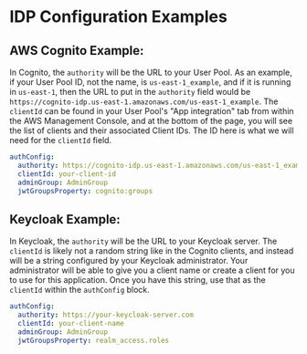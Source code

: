 # IDP Configuration Examples

## AWS Cognito Example:

In Cognito, the `authority` will be the URL to your User Pool. As an example, if your User Pool ID, not the name, is
`us-east-1_example`, and if it is
running in `us-east-1`, then the URL to put in the `authority` field would be
`https://cognito-idp.us-east-1.amazonaws.com/us-east-1_example`. The `clientId`
can be found in your User Pool's "App integration" tab from within the AWS Management Console, and at the bottom of the
page, you will see the list of clients
and their associated Client IDs. The ID here is what we will need for the `clientId` field.

```yaml
authConfig:
  authority: https://cognito-idp.us-east-1.amazonaws.com/us-east-1_example
  clientId: your-client-id
  adminGroup: AdminGroup
  jwtGroupsProperty: cognito:groups
```

## Keycloak Example:

In Keycloak, the `authority` will be the URL to your Keycloak server. The `clientId` is likely not a random string like
in the Cognito clients, and instead
will be a string configured by your Keycloak administrator. Your administrator will be able to give you a client name or
create a client for you to use for
this application. Once you have this string, use that as the `clientId` within the `authConfig` block.

```yaml
authConfig:
  authority: https://your-keycloak-server.com
  clientId: your-client-name
  adminGroup: AdminGroup
  jwtGroupsProperty: realm_access.roles
```
